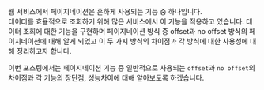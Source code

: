 웹 서비스에서 페이지네이션은 흔하게 사용되는 기능 중 하나입니다.   
데이터를 효율적으로 조회하기 위해 많은 서비스에서 이 기능을 적용하고 있습니다. 데이터 조회에 대한 기능을 구현하며 페이지네이션 방식 중 offset과 no offset 방식의 페이지네이션에 대해 알게 되었고 이 두 가지 방식의 차이점과 각 방식에 대한 사용성에 대해 정리하고자 합니다.

이번 포스팅에서는 페이지네이션 기능 중 일반적으로 사용되는 `offset`과 `no offset`의 차이점과 각 기능의 장단점, 성능차이에 대해 알아보도록 하겠습니다.
